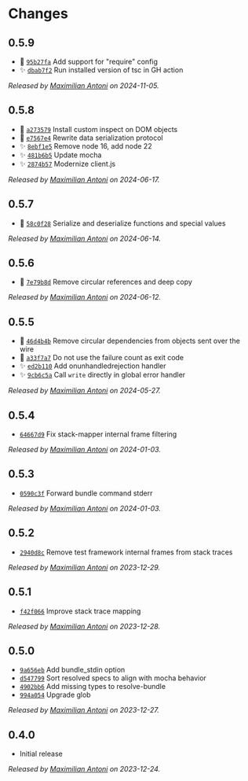 # Changes

## 0.5.9

- 🍏 [`95b27fa`](https://github.com/mochify-js/mochify/commit/95b27fa088070dbedc9f5b92fa854ccc69e88f0f)
  Add support for "require" config
- ✨ [`dbab7f2`](https://github.com/mochify-js/mochify/commit/dbab7f2ac845aff4e83ea572379127061d132849)
  Run installed version of tsc in GH action

_Released by [Maximilian Antoni](https://github.com/mantoni) on 2024-11-05._

## 0.5.8

- 🍏 [`a273579`](https://github.com/mochify-js/mochify/commit/a27357991f241e82706a5a6ad3d5f733d0c3e2db)
  Install custom inspect on DOM objects
- 🍏 [`e7567e4`](https://github.com/mochify-js/mochify/commit/e7567e46432f6737f79eeeb94ad326696f2dc7de)
  Rewrite data serialization protocol
- ✨ [`8ebf1e5`](https://github.com/mochify-js/mochify/commit/8ebf1e57baf1c2c4fd73f947e1442a21c289e41a)
  Remove node 16, add node 22
- ✨ [`481b6b5`](https://github.com/mochify-js/mochify/commit/481b6b5e270002c31069afa9d2f4a293f11e24c7)
  Update mocha
- ✨ [`2874b57`](https://github.com/mochify-js/mochify/commit/2874b57b32d4b22906f2c187847db598dddc2484)
  Modernize client.js

_Released by [Maximilian Antoni](https://github.com/mantoni) on 2024-06-17._

## 0.5.7

- 🐛 [`58c0f28`](https://github.com/mochify-js/mochify/commit/58c0f28bf68db4a056073e250ad574f1576a2138)
  Serialize and deserialize functions and special values

_Released by [Maximilian Antoni](https://github.com/mantoni) on 2024-06-14._

## 0.5.6

- 🐛 [`7e79b8d`](https://github.com/mochify-js/mochify/commit/7e79b8d8c7098ce3a8ccf687593f775539e7bf4a)
  Remove circular references and deep copy

_Released by [Maximilian Antoni](https://github.com/mantoni) on 2024-06-12._

## 0.5.5

- 🐛 [`46d4b4b`](https://github.com/mochify-js/mochify/commit/46d4b4b13578160829cc4a0f3d809037fb80c2b9)
  Remove circular dependencies from objects sent over the wire
- 🐛 [`a33f7a7`](https://github.com/mochify-js/mochify/commit/a33f7a79b113219237d4bf9b5161fb66f83c243a)
  Do not use the failure count as exit code
- ✨ [`ed2b110`](https://github.com/mochify-js/mochify/commit/ed2b1105b6644268a0828b05b23cb063c8328b81)
  Add onunhandledrejection handler
- ✨ [`9cb6c5a`](https://github.com/mochify-js/mochify/commit/9cb6c5a34dffd4860af559b215b0eab696eda470)
  Call `write` directly in global error handler

_Released by [Maximilian Antoni](https://github.com/mantoni) on 2024-05-27._

## 0.5.4

- [`64667d9`](https://github.com/mochify-js/mochify/commit/64667d92689f608169d63c1a5a26063844af7c8e)
  Fix stack-mapper internal frame filtering

_Released by [Maximilian Antoni](https://github.com/mantoni) on 2024-01-03._

## 0.5.3

- [`0590c3f`](https://github.com/mochify-js/mochify/commit/0590c3f27f5a8d0d044b94559882738286d02800)
  Forward bundle command stderr

_Released by [Maximilian Antoni](https://github.com/mantoni) on 2024-01-03._

## 0.5.2

- [`2940d8c`](https://github.com/mochify-js/mochify/commit/2940d8c05fc0973bf4d8b459321ce5c00a750cee)
  Remove test framework internal frames from stack traces

_Released by [Maximilian Antoni](https://github.com/mantoni) on 2023-12-29._

## 0.5.1

- [`f42f066`](https://github.com/mochify-js/mochify/commit/f42f0665684908abdc73977c1e0a69fb80b0956c)
  Improve stack trace mapping

_Released by [Maximilian Antoni](https://github.com/mantoni) on 2023-12-28._

## 0.5.0

- [`9a656eb`](https://github.com/mochify-js/mochify/commit/9a656ebc1aa741932177cd7288edb4b6382a90df)
  Add bundle_stdin option
- [`d547799`](https://github.com/mochify-js/mochify/commit/d5477997eaa62e7bc55d0b2e391b00a58b209075)
  Sort resolved specs to align with mocha behavior
- [`4902bb6`](https://github.com/mochify-js/mochify/commit/4902bb60b0f78fe056b689fca090957ced213ff9)
  Add missing types to resolve-bundle
- [`994a054`](https://github.com/mochify-js/mochify/commit/994a05499cd57fc81f6068b81b83f644c645cf6d)
  Upgrade glob

_Released by [Maximilian Antoni](https://github.com/mantoni) on 2023-12-27._

## 0.4.0

- Initial release

_Released by [Maximilian Antoni](https://github.com/mantoni) on 2023-12-24._
